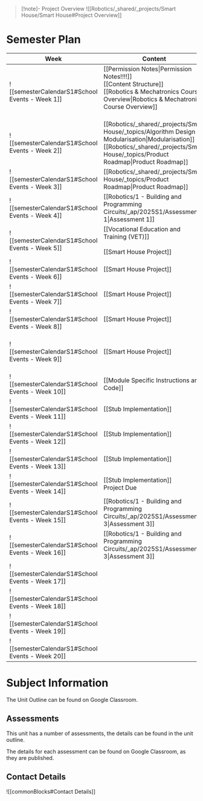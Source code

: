 
> [!note]- Project Overview
> ![[Robotics/_shared/_projects/Smart House/Smart House#Project Overview]]


# Semester Plan


| Week                                            | Content                                                                                                                                                                                         | Submissions                                                                                                |
| ----------------------------------------------- | ----------------------------------------------------------------------------------------------------------------------------------------------------------------------------------------------- | ---------------------------------------------------------------------------------------------------------- |
| ![[semesterCalendarS1#School Events - Week 1]]  | [[Permission Notes\|Permission Notes!!!!]]<br>[[Content Structure]]<br>[[Robotics & Mechatronics Course Overview\|Robotics & Mechatronics Course Overview]]<br><br>                             |                                                                                                            |
| ![[semesterCalendarS1#School Events - Week 2]]  | [[Robotics/_shared/_projects/Smart House/_topics/Algorithm Design - Modularisation\|Modularisation]]<br>[[Robotics/_shared/_projects/Smart House/_topics/Product Roadmap\|Product Roadmap]]<br> |                                                                                                            |
| ![[semesterCalendarS1#School Events - Week 3]]  | [[Robotics/_shared/_projects/Smart House/_topics/Product Roadmap\|Product Roadmap]]<br>                                                                                                         |                                                                                                            |
| ![[semesterCalendarS1#School Events - Week 4]]  | [[Robotics/1 - Building and Programming Circuits/_ap/2025S1/Assessment 1\|Assessment 1]]                                                                                                        | [[Robotics/1 - Building and Programming Circuits/_ap/2025S1/Assessment 1\|Assessment 1 Due Friday]]        |
| ![[semesterCalendarS1#School Events - Week 5]]  | [[Vocational Education and Training (VET)]]<br><br>[[Smart House Project]]<br>                                                                                                                  | ICTICT214 - Google classroom                                                                               |
| ![[semesterCalendarS1#School Events - Week 6]]  | [[Smart House Project]]                                                                                                                                                                         |                                                                                                            |
| ![[semesterCalendarS1#School Events - Week 7]]  | [[Smart House Project]]<br>                                                                                                                                                                     |                                                                                                            |
| ![[semesterCalendarS1#School Events - Week 8]]  | [[Smart House Project]]<br>                                                                                                                                                                     | Assessment 2 Practice - Thursday Double                                                                    |
| ![[semesterCalendarS1#School Events - Week 9]]  | [[Smart House Project]]<br>                                                                                                                                                                     | [[Robotics/1 - Building and Programming Circuits/_ap/2025S1/Assessment 2\|Assessment 2 - Thursday double]] |
| ![[semesterCalendarS1#School Events - Week 10]] | [[Module Specific Instructions and Code]]<br>                                                                                                                                                   |                                                                                                            |
| ![[semesterCalendarS1#School Events - Week 11]] | [[Stub Implementation]]                                                                                                                                                                         |                                                                                                            |
| ![[semesterCalendarS1#School Events - Week 12]] | [[Stub Implementation]]                                                                                                                                                                         |                                                                                                            |
| ![[semesterCalendarS1#School Events - Week 13]] | [[Stub Implementation]]                                                                                                                                                                         |                                                                                                            |
| ![[semesterCalendarS1#School Events - Week 14]] | [[Stub Implementation]]<br>Project Due                                                                                                                                                          |                                                                                                            |
| ![[semesterCalendarS1#School Events - Week 15]] | [[Robotics/1 - Building and Programming Circuits/_ap/2025S1/Assessment 3\|Assessment 3]]                                                                                                        |                                                                                                            |
| ![[semesterCalendarS1#School Events - Week 16]] | [[Robotics/1 - Building and Programming Circuits/_ap/2025S1/Assessment 3\|Assessment 3]]                                                                                                        | [[Robotics/1 - Building and Programming Circuits/_ap/2025S1/Assessment 3\|Assessment 3 Due Friday ]]       |
| ![[semesterCalendarS1#School Events - Week 17]] |                                                                                                                                                                                                 |                                                                                                            |
| ![[semesterCalendarS1#School Events - Week 18]] |                                                                                                                                                                                                 |                                                                                                            |
| ![[semesterCalendarS1#School Events - Week 19]] |                                                                                                                                                                                                 |                                                                                                            |
| ![[semesterCalendarS1#School Events - Week 20]] |                                                                                                                                                                                                 |                                                                                                            |

# Subject Information

The Unit Outline can be found on Google Classroom.

## Assessments

This unit has a number of assessments, the details can be found in the unit outline.

The details for each assessment can be found on Google Classroom, as they are published.

## Contact Details

![[commonBlocks#Contact Details]]
